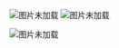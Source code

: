 

![图片未加载](https://github.com/LeonJinC/Heterogeneous-face-recognition/tree/master/results/gallery.jpg)
![图片未加载](https://github.com/LeonJinC/Heterogeneous-face-recognition/tree/master/results/probe.png)

![图片未加载](https://github.com/LeonJinC/Heterogeneous-face-recognition/tree/master/results/CMC曲线（N=256，cellsize=16）.png)
